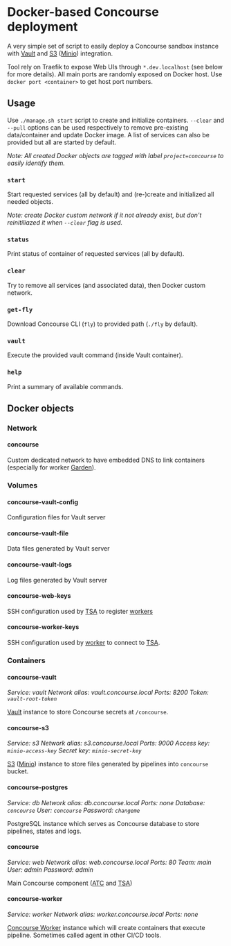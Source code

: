 Docker-based Concourse deployment
===

A very simple set of script to easily deploy a Concourse sandbox instance with [Vault](https://www.vaultproject.io/) and [S3](https://aws.amazon.com/s3) ([Minio](https://www.minio.io/)) integration.

Tool rely on Traefik to expose Web UIs through `*.dev.localhost` (see below for more details). All main ports are randomly exposed on Docker host. Use `docker port <container>` to get host port numbers.

## Usage

Use `./manage.sh start` script to create and initialize containers. `--clear` and `--pull` options can be used respectively to remove pre-existing data/container and update Docker image. A list of services can also be provided but all are started by default.

_Note: All created Docker objects are tagged with label `project=concourse` to easily identify them._

### `start`

Start requested services (all by default) and (re-)create and initialized all needed objects.

_Note: create Docker custom network if it not already exist, but don't reinitiliazed it when `--clear` flag is used._


### `status`

Print status of container of requested services (all by default).

### `clear`

Try to remove all services (and associated data), then Docker custom network.


### `get-fly`

Download Concourse CLI (`fly`) to provided path (`./fly` by default).

### `vault`

Execute the provided vault command (inside Vault container).

### `help`

Print a summary of available commands.

## Docker objects

### Network

#### concourse

Custom dedicated network to have embedded DNS to link containers (especially for worker [Garden](https://github.com/cloudfoundry/garden)).

### Volumes

#### concourse-vault-config

Configuration files for Vault server

#### concourse-vault-file

Data files generated by Vault server

#### concourse-vault-logs

Log files generated by Vault server

#### concourse-web-keys

SSH configuration used by [TSA](https://concourse-ci.org/concepts.html#component-tsa) to register [workers](https://concourse-ci.org/concepts.html#architecture-worker)

#### concourse-worker-keys

SSH configuration used by [worker](https://concourse-ci.org/concepts.html#architecture-worker) to connect to [TSA](https://concourse-ci.org/concepts.html#component-tsa).


### Containers

#### concourse-vault

_Service: vault_
_Network alias: vault.concourse.local_
_Ports: 8200_
_Token: `vault-root-token`_

[Vault](https://www.vaultproject.io/) instance to store Concourse secrets at `/concourse`.

#### concourse-s3

_Service: s3_
_Network alias: s3.concourse.local_
_Ports: 9000_
_Access key: `minio-access-key`_
_Secret key: `minio-secret-key`_

[S3](https://aws.amazon.com/s3) ([Minio](https://www.minio.io/)) instance to store files generated by pipelines into `concourse` bucket.

#### concourse-postgres

_Service: db_
_Network alias: db.concourse.local_
_Ports: none_
_Database: `concourse`_
_User: `concourse`_
_Password: `changeme`_

PostgreSQL instance which serves as Concourse database to store pipelines, states and logs.

#### concourse

_Service:  web_
_Network alias: web.concourse.local_
_Ports: 80_
_Team: main_
_User: admin_
_Password: admin_

Main Concourse component ([ATC](https://concourse-ci.org/concepts.html#component-atc) and [TSA](https://concourse-ci.org/concepts.html#component-tsa))

#### concourse-worker

_Service: worker_
_Network alias: worker.concourse.local_
_Ports: none_

[Concourse Worker](https://concourse-ci.org/concepts.html#architecture-worker) instance which will create containers that execute pipeline. Sometimes called agent in other CI/CD tools.


